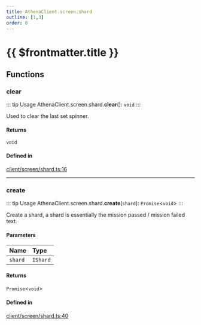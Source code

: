```yaml
---
title: AthenaClient.screen.shard
outline: [1,3]
order: 0
---
```


# {{ $frontmatter.title }}


## Functions

### clear

::: tip Usage
AthenaClient.screen.shard.**clear**(): `void`
:::

Used to clear the last set spinner.

#### Returns

`void`

#### Defined in

[client/screen/shard.ts:16](https://github.com/Stuyk/altv-athena/blob/16c490d/src/core/client/screen/shard.ts#L16)

___

### create

::: tip Usage
AthenaClient.screen.shard.**create**(`shard`): `Promise`<`void`\>
:::

Create a shard, a shard is essentially the mission passed / mission failed text.

#### Parameters

| Name | Type |
| :------ | :------ |
| `shard` | `IShard` |

#### Returns

`Promise`<`void`\>

#### Defined in

[client/screen/shard.ts:40](https://github.com/Stuyk/altv-athena/blob/16c490d/src/core/client/screen/shard.ts#L40)
